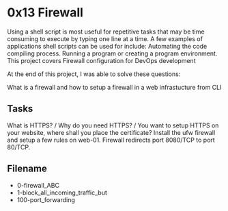 # 0x13 Firewall 
Using a shell script is most useful for repetitive tasks that may be time consuming to execute by typing one line at a time. A few examples of applications shell scripts can be used for include: Automating the code compiling process. Running a program or creating a program environment. This project covers Firewall configuration for DevOps development

At the end of this project, I was able to solve these questions:

What is a firewall and how to setup a firewall in a web infrastucture from CLI

## Tasks 

What is HTTPS? / Why do you need HTTPS? / You want to setup HTTPS on your website, where shall you place the certificate?
Install the ufw firewall and setup a few rules on web-01.
Firewall redirects port 8080/TCP to port 80/TCP.

## Filename
* 0-firewall_ABC
* 1-block_all_incoming_traffic_but
* 100-port_forwarding
